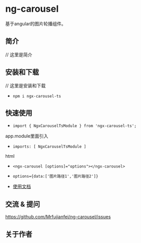 # ng-carousel
基于angular的图片轮播组件。


## 简介

// 这里是简介


## 安装和下载


// 这里是安装和下载

- `npm i ngx-carousel-ts`



## 快速使用

- `import { NgxCarouselTsModule } from 'ngx-carousel-ts';`

app.module里面引入

- `imports: [ NgxCarouselTsModule ]`

html

- `<ngx-carousel [options]="options"></ngx-carousel>`
- `options={data:['图片路径1','图片路径2']}`


- [使用文档](./doc/use/README.md)


<!-- - [二次开发文档](./doc/dev/README.md) -->



## 交流 & 提问

https://github.com/Mrfujianfei/ng-carousel/issues


## 关于作者


